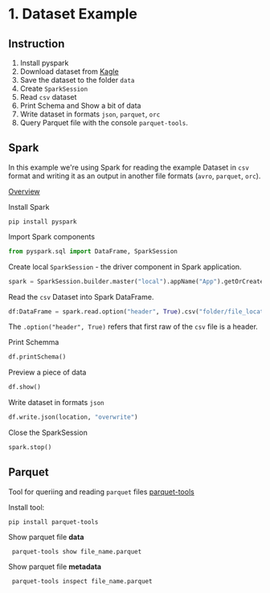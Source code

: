 # 1. Dataset Example

## Instruction

1. Install pyspark
2. Download dataset from [Kagle](https://www.kaggle.com/datasets)
3. Save the dataset to the folder `data` 
4. Create `SparkSession`
5. Read `csv` dataset
6. Print Schema and Show a bit of data
7. Write dataset in formats `json`, `parquet`, `orc`
8. Query Parquet file with the console `parquet-tools`.

## Spark

In this example we're using Spark for reading the example Dataset 
in `csv` format and writing it as an output in another file 
formats (`avro`, `parquet`, `orc`).

[Overview](https://spark.apache.org/docs/latest/index.html)

Install Spark

```shell
pip install pyspark
```

Import Spark components
```python
from pyspark.sql import DataFrame, SparkSession
```

Create local `SparkSession` - the driver component in Spark application.
```python
spark = SparkSession.builder.master("local").appName("App").getOrCreate()
```


Read the `csv` Dataset into Spark DataFrame.
```python
df:DataFrame = spark.read.option("header", True).csv("folder/file_location")
```

The `.option("header", True)` refers that first raw of the `csv` file is a header. 

Print Schemma
```python
df.printSchema()
```

Preview a piece of data
```python
df.show()
```

Write dataset in formats `json`
```python
df.write.json(location, "overwrite")
```

Close the SparkSession
```python
spark.stop()
```


## Parquet

Tool for queriing and reading `parquet` files
[parquet-tools](https://pypi.org/project/parquet-tools/)

Install tool:
```shell
pip install parquet-tools
```

Show parquet file **data**
```shell
 parquet-tools show file_name.parquet
```

Show parquet file **metadata**
```shell
 parquet-tools inspect file_name.parquet
```
